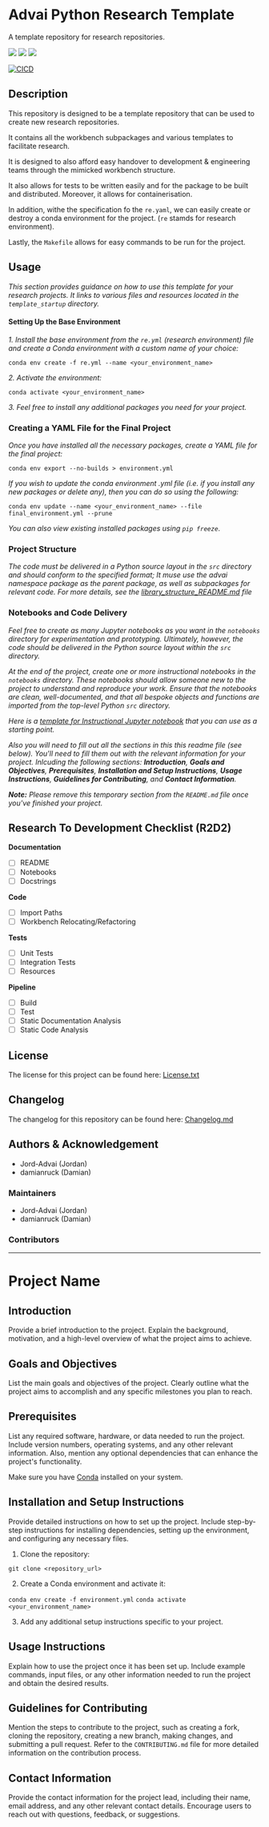 # Advai Python Research Template
A template repository for research repositories.

[<img src="https://img.shields.io/badge/python-3.8-green">](https://img.shields.io/badge/python-3.8-green)
[<img src="https://img.shields.io/badge/python-3.9-green">](https://img.shields.io/badge/python-3.9-green)
[<img src="https://img.shields.io/badge/python-3.10-green">](https://img.shields.io/badge/python-3.10-green)

[![CICD](https://github.com/Advai-Ltd/advai_python_template/actions/workflows/cicd.yaml/badge.svg)](https://github.com/Advai-Ltd/advai_python_template/actions/workflows/cicd.yaml)

## Description
This repository is designed to be a template repository that can be used to create new research repositories.

It contains all the workbench subpackages and various templates to facilitate research.

It is designed to also afford easy handover to development & engineering teams through the mimicked workbench structure.

It also allows for tests to be written easily and for the package to be built and distributed. Moreover, it allows for containerisation.

In addition, withe the specification fo the `re.yaml`, we can easily create or destroy a conda environment for the project. (`re` stamds for research environment).

Lastly, the `Makefile` allows for easy commands to be run for the project.

## Usage

*This section provides guidance on how to use this template for your research projects. It links to various files and resources located in the `template_startup` directory.*

#### Setting Up the Base Environment

*1. Install the base environment from the `re.yml` (research environment) file and create a Conda environment with a custom name of your choice:*

``conda env create -f re.yml --name <your_environment_name>``

*2. Activate the environment:*

``conda activate <your_environment_name>``

*3. Feel free to install any additional packages you need for your project.*

### Creating a YAML File for the Final Project

*Once you have installed all the necessary packages, create a YAML file for the final project:*

``conda env export --no-builds > environment.yml``

*If you wish to update the conda environment .yml file (i.e. if you install any new packages or delete any), then you can do so using the following:*

``conda env update --name <your_environment_name> --file final_environment.yml --prune``

*You can also view existing installed packages using ``pip freeze``*.

### Project Structure

*The code must be delivered in a Python source layout in the `src` directory and should conform to the specified format; It muse use the advai namespace package as the parent package, as well as subpackages for relevant code. For more details, see the [library_structure_README.md](library_structure_README.md) file*


### Notebooks and Code Delivery

*Feel free to create as many Jupyter notebooks as you want in the `notebooks` directory for experimentation and prototyping. Ultimately, however, the code should be delivered in the Python source layout within the `src` directory.*

*At the end of the project, create one or more instructional notebooks in the `notebooks` directory. These notebooks should allow someone new to the project to understand and reproduce your work. Ensure that the notebooks are clean, well-documented, and that all bespoke objects and functions are imported from the top-level Python `src` directory.*

*Here is a [template for Instructional Jupyter notebook](instructional_notebooks/template_notebook.ipynb) that you can use as a starting point.*

_Also you will need to fill out all the sections in this this readme file (see below). You'll need to fill them out with the relevant information for your project. Inlcuding the following sections: **Introduction**, **Goals and Objectives**, **Prerequisites**, **Installation and Setup Instructions**, **Usage Instructions**, **Guidelines for Contributing**, and **Contact Information**._

_**Note:** Please remove this temporary section from the `README.md` file once you've finished your project._


## Research To Development Checklist (R2D2)

__Documentation__
- [ ] README
- [ ] Notebooks
- [ ] Docstrings

__Code__
- [ ] Import Paths
- [ ] Workbench Relocating/Refactoring

__Tests__
- [ ] Unit Tests
- [ ] Integration Tests
- [ ] Resources

__Pipeline__
- [ ] Build
- [ ] Test
- [ ] Static Documentation Analysis
- [ ] Static Code Analysis

## License
The license for this project can be found here: [License.txt](LICENSE.txt)
## Changelog
The changelog for this repository can be found here: [Changelog.md](CHANGELOG.md)
## Authors & Acknowledgement
- Jord-Advai (Jordan)
- damianruck (Damian)
### Maintainers
- Jord-Advai (Jordan)
- damianruck (Damian)
### Contributors

--------------------------------------------

# Project Name

## Introduction

Provide a brief introduction to the project. Explain the background, motivation, and a high-level overview of what the project aims to achieve.

## Goals and Objectives

List the main goals and objectives of the project. Clearly outline what the project aims to accomplish and any specific milestones you plan to reach.

## Prerequisites

List any required software, hardware, or data needed to run the project. Include version numbers, operating systems, and any other relevant information. Also, mention any optional dependencies that can enhance the project's functionality.

Make sure you have [Conda](https://docs.conda.io/en/latest/miniconda.html) installed on your system.

## Installation and Setup Instructions

Provide detailed instructions on how to set up the project. Include step-by-step instructions for installing dependencies, setting up the environment, and configuring any necessary files.

1. Clone the repository:

``git clone <repository_url>``

2. Create a Conda environment and activate it:

``conda env create -f environment.yml``
``conda activate <your_environment_name>``

3. Add any additional setup instructions specific to your project.

## Usage Instructions

Explain how to use the project once it has been set up. Include example commands, input files, or any other information needed to run the project and obtain the desired results.

## Guidelines for Contributing

Mention the steps to contribute to the project, such as creating a fork, cloning the repository, creating a new branch, making changes, and submitting a pull request. Refer to the `CONTRIBUTING.md` file for more detailed information on the contribution process.

## Contact Information

Provide the contact information for the project lead, including their name, email address, and any other relevant contact details. Encourage users to reach out with questions, feedback, or suggestions.


